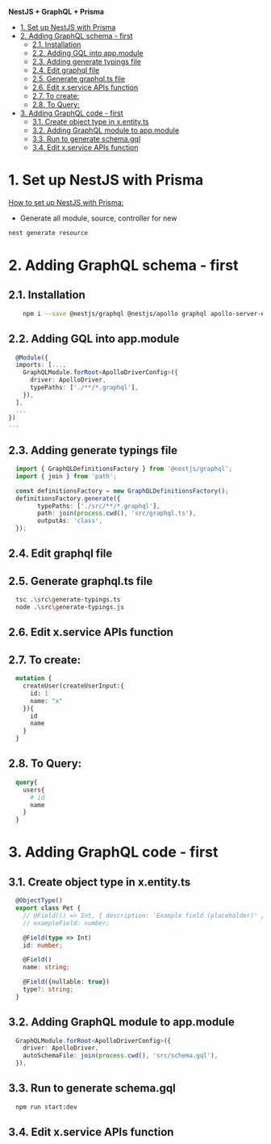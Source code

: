**NestJS + GraphQL + Prisma**

- [1. Set up NestJS with Prisma](#1-set-up-nestjs-with-prisma)
- [2. Adding GraphQL schema - first](#2-adding-graphql-schema---first)
  - [2.1. Installation](#21-installation)
  - [2.2. Adding GQL into app.module](#22-adding-gql-into-appmodule)
  - [2.3. Adding generate typings file](#23-adding-generate-typings-file)
  - [2.4. Edit graphql file](#24-edit-graphql-file)
  - [2.5. Generate graphql.ts file](#25-generate-graphqlts-file)
  - [2.6. Edit x.service APIs function](#26-edit-xservice-apis-function)
  - [2.7. To create:](#27-to-create)
  - [2.8. To Query:](#28-to-query)
- [3. Adding GraphQL code - first](#3-adding-graphql-code---first)
  - [3.1. Create object type in x.entity.ts](#31-create-object-type-in-xentityts)
  - [3.2. Adding GraphQL module to app.module](#32-adding-graphql-module-to-appmodule)
  - [3.3. Run to generate schema.gql](#33-run-to-generate-schemagql)
  - [3.4. Edit x.service APIs function](#34-edit-xservice-apis-function)


# 1. Set up NestJS with Prisma
[How to set up NestJS with Prisma:](https://github.com/LeGiangK62/nodeJS-postgres)


* Generate all module, source, controller for new

```bash
nest generate resource
```

# 2. Adding GraphQL schema - first

## 2.1. Installation


  ```bash
      npm i --save @nestjs/graphql @nestjs/apollo graphql apollo-server-express typescript ts-node ts-morph @apollo/gateway
  ```

## 2.2. Adding GQL into app.module
  ```ts
    @Module({
    imports: [...,
      GraphQLModule.forRoot<ApolloDriverConfig>({
        driver: ApolloDriver,
        typePaths: ['./**/*.graphql'],
      }),
    ],
    ...
  })
  ...
  ```

## 2.3. Adding generate typings file

  ```ts
    import { GraphQLDefinitionsFactory } from '@nestjs/graphql';
    import { join } from 'path';

    const definitionsFactory = new GraphQLDefinitionsFactory();
    definitionsFactory.generate({
          typePaths: ['./src/**/*.graphql'],
          path: join(process.cwd(), 'src/graphql.ts'),
          outputAs: 'class',
    });
  ```

## 2.4. Edit graphql file


## 2.5. Generate graphql.ts file
  ```bash
    tsc .\src\generate-typings.ts 
    node .\src\generate-typings.js 
  ```


## 2.6. Edit x.service APIs function

## 2.7. To create:
  ```graphql
    mutation {
      createUser(createUserInput:{
        id: 1
        name: "x"
      }){
        id 
        name
      }
    }
  ```

## 2.8. To Query:
  ```graphql
    query{
      users{ 
        # id
        name
      }
    }
  ```


# 3. Adding GraphQL code - first

## 3.1. Create object type in x.entity.ts
  ```ts
    @ObjectType()
    export class Pet {
      // @Field(() => Int, { description: 'Example field (placeholder)' })
      // exampleField: number;

      @Field(type => Int)
      id: number;

      @Field()
      name: string;

      @Field({nullable: true})
      type?: string;
    }

  ```

## 3.2. Adding GraphQL module to app.module
  ```ts
    GraphQLModule.forRoot<ApolloDriverConfig>({
      driver: ApolloDriver,
      autoSchemaFile: join(process.cwd(), 'src/schema.gql'),
    }),
  ```

## 3.3. Run to generate schema.gql
  ```bash
    npm run start:dev
  ```

## 3.4. Edit x.service APIs function